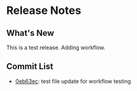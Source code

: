 # Release Notes

## What's New

This is a test release.  Adding workflow.

## Commit List

- <a href='https://github.com/LearningToPi/azure_smtp_relay/commit/0eb63ec170663f22530b5e5bc615fa9f0d425472'>0eb63ec</a>: test file update for workflow testing
